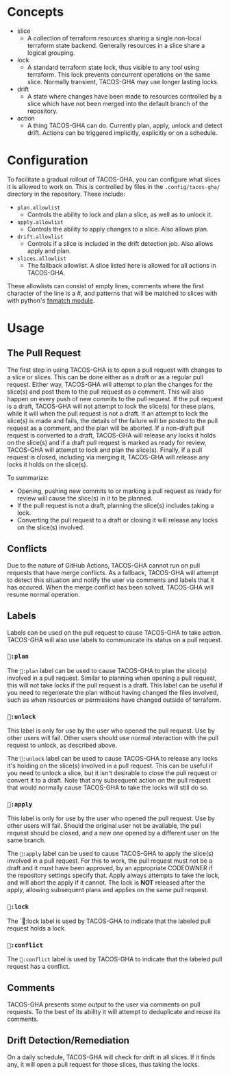 # Concepts

- slice
  - A collection of terraform resources sharing a single non-local terraform
    state backend. Generally resources in a slice share a logical grouping.
- lock
  - A standard terraform state lock, thus visible to any tool using terraform.
    This lock prevents concurrent operations on the same slice. Normally
    transient, TACOS-GHA may use longer lasting locks.
- drift
  - A state where changes have been made to resources controlled by a slice
    which have not been merged into the default branch of the repository.
- action
  - A thing TACOS-GHA can do. Currently plan, apply, unlock and detect drift.
    Actions can be triggered implicitly, explicitly or on a schedule.

# Configuration

To facilitate a gradual rollout of TACOS-GHA, you can configure what slices it
is allowed to work on. This is controlled by files in the `.config/tacos-gha/`
directory in the repository. These include:

- `plan.allowlist`
  - Controls the ability to lock and plan a slice, as well as to unlock it.
- `apply.allowlist`
  - Controls the ability to apply changes to a slice. Also allows plan.
- `drift.allowlist`
  - Controls if a slice is included in the drift detection job. Also allows
    apply and plan.
- `slices.allowlist`
  - The fallback allowlist. A slice listed here is allowed for all actions in
    TACOS-GHA.

These allowlists can consist of empty lines, comments where the first character
of the line is a #, and patterns that will be matched to slices with with
python's [fnmatch module](https://docs.python.org/3/library/fnmatch.html).

# Usage

## The Pull Request

The first step in using TACOS-GHA is to open a pull request with changes to a
slice or slices. This can be done either as a draft or as a regular pull
request. Either way, TACOS-GHA will attempt to plan the changes for the slice(s)
and post them to the pull request as a comment. This will also happen on every
push of new commits to the pull request. If the pull request is a draft,
TACOS-GHA will not attempt to lock the slice(s) for these plans, while it will
when the pull request is not a draft. If an attempt to lock the slice(s) is made
and fails, the details of the failure will be posted to the pull request as a
comment, and the plan will be aborted. If a non-draft pull request is converted
to a draft, TACOS-GHA will release any locks it holds on the slice(s) and if a
draft pull request is marked as ready for review, TACOS-GHA will attempt to lock
and plan the slice(s). Finally, if a pull request is closed, including via
merging it, TACOS-GHA will release any locks it holds on the slice(s).

To summarize:

- Opening, pushing new commits to or marking a pull request as ready for review
  will cause the slice(s) in it to be planned.
- If the pull request is not a draft, planning the slice(s) includes taking a
  lock.
- Converting the pull request to a draft or closing it will release any locks on
  the slice(s) involved.

## Conflicts

Due to the nature of GitHub Actions, TACOS-GHA cannot run on pull requests that
have merge conflicts. As a fallback, TACOS-GHA will attempt to detect this
situation and notify the user via comments and labels that it has occured. When
the merge conflict has been solved, TACOS-GHA will resume normal operation.

## Labels

Labels can be used on the pull request to cause TACOS-GHA to take action.
TACOS-GHA will also use labels to communicate its status on a pull request.

### `🌮:plan`

The `🌮:plan` label can be used to cause TACOS-GHA to plan the slice(s) involved
in a pull request. Similar to planning when opening a pull request, this will
not take locks if the pull request is a draft. This label can be useful if you
need to regenerate the plan without having changed the files involved, such as
when resources or permissions have changed outside of terraform.

### `🌮:unlock`

This label is only for use by the user who opened the pull request. Use by other
users will fail. Other users should use normal interaction with the pull request
to unlock, as described above.

The `🌮:unlock` label can be used to cause TACOS-GHA to release any locks it's
holding on the slice(s) involved in a pull request. This can be useful if you
need to unlock a slice, but it isn't desirable to close the pull request or
convert it to a draft. Note that any subsequent action on the pull request that
would normally cause TACOS-GHA to take the locks will still do so.

### `🌮:apply`

This label is only for use by the user who opened the pull request. Use by other
users will fail. Should the original user not be available, the pull request
should be closed, and a new one opened by a different user on the same branch.

The `🌮:apply` label can be used to cause TACOS-GHA to apply the slice(s)
involved in a pull request. For this to work, the pull request must not be a
draft and it must have been approved, by an appropriate CODEOWNER if the
repository settings specify that. Apply always attempts to take the lock, and
will abort the apply if it cannot. The lock is **NOT** released after the apply,
allowing subsequent plans and applies on the same pull request.

### `🌮:lock`

The `🌮:lock label is used by TACOS-GHA to indicate that the labeled pull
request holds a lock.

### `🌮:conflict`

The `🌮:conflict` label is used by TACOS-GHA to indicate that the labeled pull
request has a conflict.

## Comments

TACOS-GHA presents some output to the user via comments on pull requests. To the
best of its ability it will attempt to deduplicate and reuse its comments.

## Drift Detection/Remediation

On a daily schedule, TACOS-GHA will check for drift in all slices. If it finds
any, it will open a pull request for those slices, thus taking the locks.
